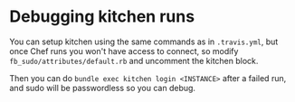 # Debugging kitchen runs

You can setup kitchen using the same commands as in `.travis.yml`, but once
Chef runs you won't have access to connect, so modify
`fb_sudo/attributes/default.rb` and uncomment the kitchen block.

Then you can do `bundle exec kitchen login <INSTANCE>` after a failed
run, and sudo will be passwordless so you can debug.
